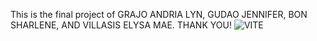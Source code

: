 This is the final project of GRAJO ANDRIA LYN, GUDAO JENNIFER, BON SHARLENE, AND VILLASIS ELYSA MAE. THANK YOU!
![VITE](https://github.com/AndriaGrajo09/GGBV-FINAL_PROJECT/assets/96286348/283ed357-f0ba-489f-af35-57d37ab9d220)

